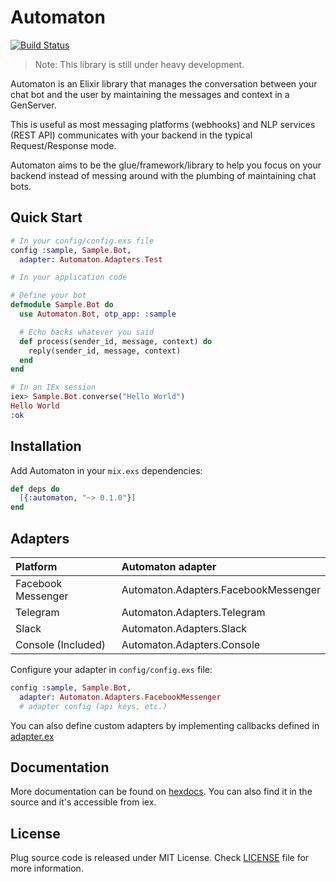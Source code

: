 # Automaton

[![Build Status](https://semaphoreci.com/api/v1/tslim/automaton/branches/master/shields_badge.svg)](https://semaphoreci.com/tslim/automaton)

> Note: This library is still under heavy development.

Automaton is an Elixir library that manages the conversation between your chat bot and the user by maintaining the messages and context in a GenServer.

This is useful as most messaging platforms (webhooks) and NLP services (REST API) communicates with your backend in the typical Request/Response mode.

Automaton aims to be the glue/framework/library to help you focus on your backend instead of messing around with the plumbing of maintaining chat bots.

## Quick Start

```elixir
# In your config/config.exs file
config :sample, Sample.Bot,
  adapter: Automaton.Adapters.Test

# In your application code

# Define your bot
defmodule Sample.Bot do
  use Automaton.Bot, otp_app: :sample

  # Echo backs whatever you said
  def process(sender_id, message, context) do
    reply(sender_id, message, context)
  end
end

# In an IEx session
iex> Sample.Bot.converse("Hello World")
Hello World
:ok
```

## Installation

Add Automaton in your `mix.exs` dependencies:

  ```elixir
  def deps do
    [{:automaton, "~> 0.1.0"}]
  end
  ```

## Adapters

Platform          | Automaton adapter
:-----------------| :------------------------
Facebook Messenger| Automaton.Adapters.FacebookMessenger
Telegram          | Automaton.Adapters.Telegram
Slack             | Automaton.Adapters.Slack
Console (Included)| Automaton.Adapters.Console

Configure your adapter in `config/config.exs` file:

```elixir
config :sample, Sample.Bot,
  adapter: Automaton.Adapters.FacebookMessenger
  # adapter config (api keys, etc.)
```

You can also define custom adapters by implementing callbacks defined in
[adapter.ex](https://github.com/flexnode/automaton/blob/master/lib/automaton/adapter.ex)

## Documentation

More documentation can be found on [hexdocs](https://hex.pm/automaton). You can also find it in the source and it's accessible from iex.

## License

Plug source code is released under MIT License.
Check [LICENSE](https://github.com/flexnode/automaton/blob/master/LICENSE.md) file for more information.
